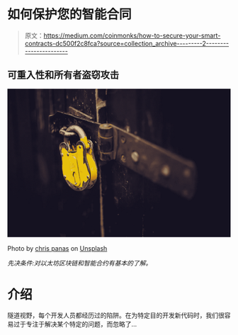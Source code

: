 # 如何保护您的智能合同

> 原文：<https://medium.com/coinmonks/how-to-secure-your-smart-contracts-dc500f2c8fca?source=collection_archive---------2----------------------->

## 可重入性和所有者盗窃攻击

![](img/605f27eb51a14710a9cf58ee33504d29.png)

Photo by [chris panas](https://unsplash.com/@chrispanas?utm_source=unsplash&utm_medium=referral&utm_content=creditCopyText) on [Unsplash](https://unsplash.com/s/photos/security?utm_source=unsplash&utm_medium=referral&utm_content=creditCopyText)

*先决条件:对以太坊区块链和智能合约有基本的了解。*

# 介绍

隧道视野，每个开发人员都经历过的陷阱。在为特定目的开发新代码时，我们很容易过于专注于解决某个特定的问题，而忽略了…
